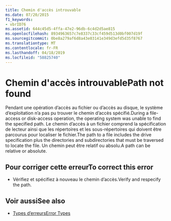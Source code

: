 ```yaml
---
title: Chemin d'accès introuvable
ms.date: 07/20/2015
f1_keywords:
- vbrID76
ms.assetid: 644c45d5-4ffa-47e2-96db-6c4d2d5ae815
ms.openlocfilehash: 8934963657c7e8337c33cf459d513d0bf007d19f
ms.sourcegitcommit: 0be8a279af6d8a43e03141e349d3efd5d35f8767
ms.translationtype: MT
ms.contentlocale: fr-FR
ms.lasthandoff: 04/18/2019
ms.locfileid: "58825740"
---
```

# <a name="path-not-found"></a><span data-ttu-id="d2eae-102">Chemin d'accès introuvable</span><span class="sxs-lookup"><span data-stu-id="d2eae-102">Path not found</span></span>
<span data-ttu-id="d2eae-103">Pendant une opération d’accès au fichier ou d’accès au disque, le système d’exploitation n’a pas pu trouver le chemin d’accès spécifié.</span><span class="sxs-lookup"><span data-stu-id="d2eae-103">During a file-access or disk-access operation, the operating system was unable to find the specified path.</span></span> <span data-ttu-id="d2eae-104">Le chemin d’accès à un fichier comprend la spécification de lecteur ainsi que les répertoires et les sous-répertoires qui doivent être parcourus pour localiser le fichier.</span><span class="sxs-lookup"><span data-stu-id="d2eae-104">The path to a file includes the drive specification plus the directories and subdirectories that must be traversed to locate the file.</span></span> <span data-ttu-id="d2eae-105">Un chemin peut être relatif ou absolu.</span><span class="sxs-lookup"><span data-stu-id="d2eae-105">A path can be relative or absolute.</span></span>  
  
## <a name="to-correct-this-error"></a><span data-ttu-id="d2eae-106">Pour corriger cette erreur</span><span class="sxs-lookup"><span data-stu-id="d2eae-106">To correct this error</span></span>  
  
-   <span data-ttu-id="d2eae-107">Vérifiez et spécifiez à nouveau le chemin d’accès.</span><span class="sxs-lookup"><span data-stu-id="d2eae-107">Verify and respecify the path.</span></span>  
  
## <a name="see-also"></a><span data-ttu-id="d2eae-108">Voir aussi</span><span class="sxs-lookup"><span data-stu-id="d2eae-108">See also</span></span>

- [<span data-ttu-id="d2eae-109">Types d’erreurs</span><span class="sxs-lookup"><span data-stu-id="d2eae-109">Error Types</span></span>](../../../visual-basic/programming-guide/language-features/error-types.md)
